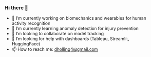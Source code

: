 ### Hi there 👋

- 🔭 I’m currently working on biomechanics and wearables for human activity recognition
- 🌱 I’m currently learning anomaly detection for injury prevention
- 👯 I’m looking to collaborate on model tracking 
- 🤔 I’m looking for help with dashboards (Tableau, Streamlit, HuggingFace) 
- 📫 How to reach me: dholling4@gmail.com

